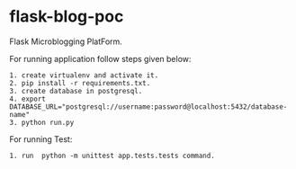 # flask-blog-poc
Flask Microblogging PlatForm.

For running application follow steps given below:
	
	1. create virtualenv and activate it.
	2. pip install -r requirements.txt.
	3. create database in postgresql.
	4. export DATABASE_URL="postgresql://username:password@localhost:5432/database-name"
	3. python run.py 


For running Test:

	1. run  python -m unittest app.tests.tests command. 	